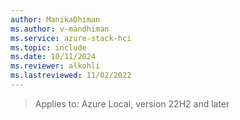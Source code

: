 ```yaml
---
author: ManikaDhiman
ms.author: v-mandhiman
ms.service: azure-stack-hci
ms.topic: include
ms.date: 10/11/2024
ms.reviewer: alkohli
ms.lastreviewed: 11/02/2022
---
```


> Applies to: Azure Local, version 22H2 and later